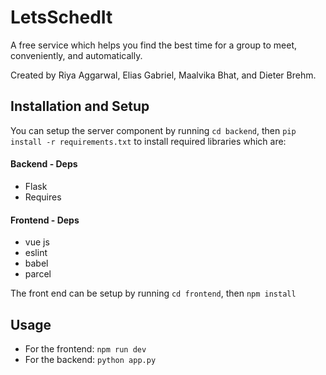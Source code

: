 # LetsSchedIt
A free service which helps you find the best time for a group to meet, conveniently, and automatically.  

Created by Riya Aggarwal, Elias Gabriel, Maalvika Bhat, and Dieter Brehm.

## Installation and Setup 
You can setup the server component by running
`cd backend`, then `pip install -r requirements.txt` to install required libraries which are:  

#### Backend - Deps
* Flask  
* Requires  

#### Frontend - Deps 
* vue js  
* eslint  
* babel  
* parcel  

The front end can be setup by running
`cd frontend`, then `npm install`

## Usage  
* For the frontend: `npm run dev`  
* For the backend: `python app.py`
